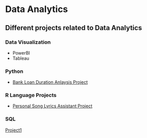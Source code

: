# Data Analytics
## Different projects related to Data Analytics

### Data Visualization
- PowerBI
- Tableau

### Python
  - [Bank Loan Duration Anlaysis Project](/DataAnalytics/Python%20Projects/Python%20Projects.md)

### R Language Projects
  - [Personal Song Lyrics Assistant Project](/DataAnalytics/Personal%20Song%20Lyrics%20Assistant/PSLA.md)
  

### SQL

[Project1](https://github.com/arveeflores/DataAnalytics/blob/main/MAN202.ipynb)
